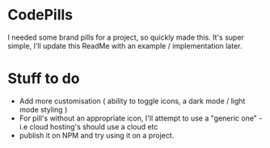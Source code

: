 # CodePills
I needed some brand pills for a project, so quickly made this.
It's super simple, I'll update this ReadMe with an example / implementation later.

# Stuff to do 
- Add more customisation ( ability to toggle icons, a dark mode / light mode styling )
- For pill's without an appropriate icon, I'll attempt to use a "generic one" - i.e cloud hosting's should use a cloud etc
- publish it on NPM and try using it on a project.